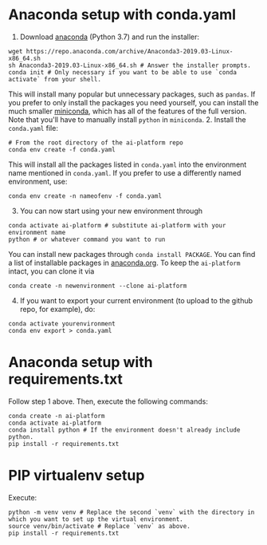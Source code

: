 # Anaconda setup with conda.yaml
1. Download [anaconda](https://www.anaconda.com/distribution/) (Python 3.7) and run the installer:
```
wget https://repo.anaconda.com/archive/Anaconda3-2019.03-Linux-x86_64.sh
sh Anaconda3-2019.03-Linux-x86_64.sh # Answer the installer prompts.
conda init # Only necessary if you want to be able to use `conda activate` from your shell.
```
This will install many popular but unnecessary packages, such as `pandas`. If you prefer to only install the packages you need yourself, you can install the much smaller [miniconda](https://docs.conda.io/en/latest/miniconda.html), which has all of the features of the full version. Note that you'll have to manually install `python` in `miniconda`.
2. Install the `conda.yaml` file:
```
# From the root directory of the ai-platform repo
conda env create -f conda.yaml
```
This will install all the packages listed in `conda.yaml` into the environment name mentioned in `conda.yaml`. If you prefer to use a differently named environment, use:
```
conda env create -n nameofenv -f conda.yaml
```
3. You can now start using your new environment through
```
conda activate ai-platform # substitute ai-platform with your environment name
python # or whatever command you want to run
```
You can install new packages through `conda install PACKAGE`. You can find a list of installable packages in [anaconda.org](anaconda.org).
To keep the `ai-platform` intact, you can clone it via
```
conda create -n newenvironment --clone ai-platform
```
4. If you want to export your current environment (to upload to the github repo, for example), do:
```
conda activate yourenvironment
conda env export > conda.yaml
```

# Anaconda setup with requirements.txt
Follow step 1 above. Then, execute the following commands:
```
conda create -n ai-platform
conda activate ai-platform
conda install python # If the environment doesn't already include python.
pip install -r requirements.txt
```

# PIP virtualenv setup
Execute:
```
python -m venv venv # Replace the second `venv` with the directory in which you want to set up the virtual environment.
source venv/bin/activate # Replace `venv` as above.
pip install -r requirements.txt
```
